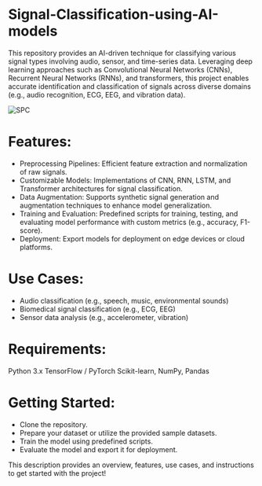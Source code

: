 # Signal-Classification-using-AI-models
This repository provides an AI-driven technique for classifying various signal types involving audio, sensor, and time-series data. Leveraging deep learning approaches such as Convolutional Neural Networks (CNNs), Recurrent Neural Networks (RNNs), and transformers, this project enables accurate identification and classification of signals across diverse domains (e.g., audio recognition, ECG, EEG, and vibration data).

![SPC](https://www.frontiersin.org/files/Articles/546769/fnsys-14-00043-HTML/image_m/fnsys-14-00043-g001.jpg)

# Features:
* Preprocessing Pipelines: Efficient feature extraction and normalization of raw signals.
* Customizable Models: Implementations of CNN, RNN, LSTM, and Transformer architectures for signal classification.
* Data Augmentation: Supports synthetic signal generation and augmentation techniques to enhance model generalization.
* Training and Evaluation: Predefined scripts for training, testing, and evaluating model performance with custom metrics (e.g., accuracy, F1-score).
* Deployment: Export models for deployment on edge devices or cloud platforms.
  
# Use Cases:
* Audio classification (e.g., speech, music, environmental sounds)
* Biomedical signal classification (e.g., ECG, EEG)
* Sensor data analysis (e.g., accelerometer, vibration)
# Requirements:
Python 3.x
TensorFlow / PyTorch
Scikit-learn, NumPy, Pandas
# Getting Started:
* Clone the repository.
* Prepare your dataset or utilize the provided sample datasets.
* Train the model using predefined scripts.
* Evaluate the model and export it for deployment.

This description provides an overview, features, use cases, and instructions to get started with the project!
